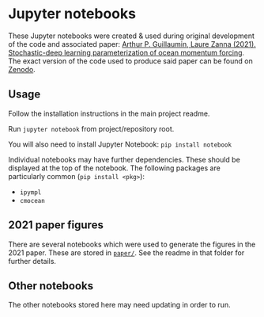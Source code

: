 # Jupyter notebooks
[gz21-paper-code-zenodo]: https://zenodo.org/record/5076046#.ZF4ulezMLy8
[gz21-paper-agupubs]: https://agupubs.onlinelibrary.wiley.com/doi/10.1029/2021MS002534

These Jupyter notebooks were created & used during original development of the
code and associated paper: [Arthur P. Guillaumin, Laure Zanna (2021).
Stochastic-deep learning parameterization of ocean momentum
forcing][gz21-paper-agupubs]. The exact version of the code used to produce said
paper can be found on [Zenodo][gz21-paper-code-zenodo].

## Usage
Follow the installation instructions in the main project readme.

Run `jupyter notebook` from project/repository root.

You will also need to install Jupyter Notebook: `pip install notebook`

Individual notebooks may have further dependencies. These should be displayed at
the top of the notebook. The following packages are particularly common (`pip
install <pkg>`):

  * `ipympl`
  * `cmocean`

## 2021 paper figures
There are several notebooks which were used to generate the figures in the 2021
paper. These are stored in [`paper/`](paper/). See the readme in that folder for
further details.

## Other notebooks
The other notebooks stored here may need updating in order to run.
